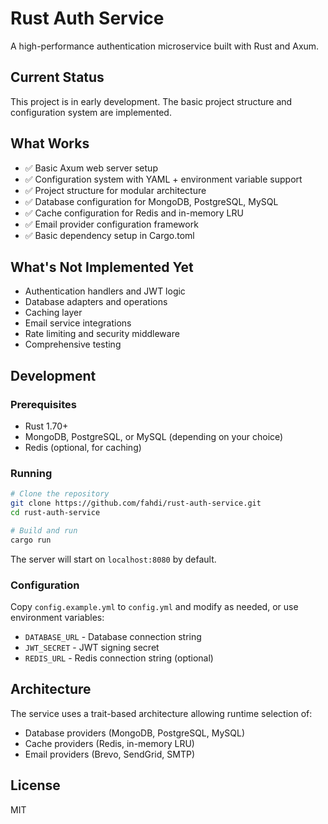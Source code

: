 # Rust Auth Service

A high-performance authentication microservice built with Rust and Axum.

## Current Status

This project is in early development. The basic project structure and configuration system are implemented.

## What Works

- ✅ Basic Axum web server setup
- ✅ Configuration system with YAML + environment variable support
- ✅ Project structure for modular architecture
- ✅ Database configuration for MongoDB, PostgreSQL, MySQL
- ✅ Cache configuration for Redis and in-memory LRU
- ✅ Email provider configuration framework
- ✅ Basic dependency setup in Cargo.toml

## What's Not Implemented Yet

- Authentication handlers and JWT logic
- Database adapters and operations
- Caching layer
- Email service integrations
- Rate limiting and security middleware
- Comprehensive testing

## Development

### Prerequisites

- Rust 1.70+
- MongoDB, PostgreSQL, or MySQL (depending on your choice)
- Redis (optional, for caching)

### Running

```bash
# Clone the repository
git clone https://github.com/fahdi/rust-auth-service.git
cd rust-auth-service

# Build and run
cargo run
```

The server will start on `localhost:8080` by default.

### Configuration

Copy `config.example.yml` to `config.yml` and modify as needed, or use environment variables:

- `DATABASE_URL` - Database connection string
- `JWT_SECRET` - JWT signing secret
- `REDIS_URL` - Redis connection string (optional)

## Architecture

The service uses a trait-based architecture allowing runtime selection of:
- Database providers (MongoDB, PostgreSQL, MySQL)
- Cache providers (Redis, in-memory LRU)
- Email providers (Brevo, SendGrid, SMTP)

## License

MIT